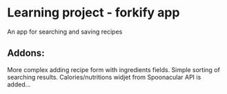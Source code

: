 # Learning project - forkify app
An app for searching and saving recipes
## Addons:
More complex adding recipe form with ingredients fields. Simple sorting of searching results. Calories/nutritions widjet from Spoonacular API is added...